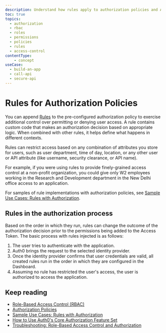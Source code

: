 ```yaml
---
description: Understand how rules apply to authorization policies and Auth0's role-based access system (RBAC).
toc: true
topics:
  - authorization
  - rbac
  - roles
  - permissions
  - policies
  - rules
  - access-control
contentType: 
    - concept
useCase:
  - build-an-app
  - call-api
  - secure-api
---
```

# Rules for Authorization Policies

You can append [Rules](/rules) to the pre-configured authorization policy to exercise additional control over permitting or denying user access. A rule contains custom code that makes an authorization decision based on appropriate logic. When combined with other rules, it helps define what happens in different contexts.

Rules can restrict access based on any combination of attributes you store for users, such as user department, time of day, location, or any other user or API attribute (like username, security clearance, or API name).

For example, if you were using rules to provide finely-grained access control at a non-profit organization, you could give only W2 employees working in the Research and Development department in the New Delhi office access to an application.

For samples of rule implementations with authorization policies, see [Sample Use Cases: Rules with Authorization](/authorization/concepts/sample-use-cases-rules).

## Rules in the authorization process

Based on the order in which they run, rules can change the outcome of the authorization decision prior to the permissions being added to the Access Token. The basic process with rules injected is as follows:

1. The user tries to authenticate with the application.
2. Auth0 brings the request to the selected identity provider.
3. Once the identity provider confirms that user credentials are valid, all created rules run in the order in which they are configured in the Dashboard.
4. Assuming no rule has restricted the user's access, the user is authorized to access the application.

## Keep reading

- [Role-Based Access Control (RBAC)](/authorization/concepts/rbac)
- [Authorization Policies](/authorization/concepts/policies)
- [Sample Use Cases: Rules with Authorization](/authorization/concepts/sample-use-cases-rules)
- [How to Use Auth0's Core Authorization Feature Set](/authorization/guides/how-to)
- [Troubleshooting: Role-Based Access Control and Authorization](/authorization/concepts/troubleshooting)